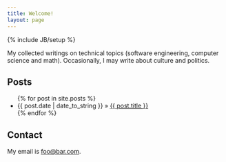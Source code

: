 ```yaml
---
title: Welcome!
layout: page
---
```

{% include JB/setup %}

My collected writings on technical topics (software engineering, computer science and math). Occasionally, I may write about culture and politics.
    
## Posts

<ul class="posts">
  {% for post in site.posts %}
    <li><span>{{ post.date | date_to_string }}</span> &raquo; <a href="{{ BASE_PATH }}{{ post.url }}">{{ post.title }}</a></li>
  {% endfor %}
</ul>

## Contact

My email is foo@bar.com.

